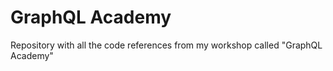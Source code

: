 # GraphQL Academy 

Repository with all the code references from my workshop called "GraphQL Academy"

